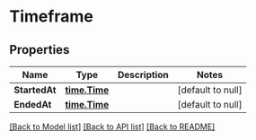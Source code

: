 # Timeframe

## Properties
Name | Type | Description | Notes
------------ | ------------- | ------------- | -------------
**StartedAt** | [**time.Time**](time.Time.md) |  | [default to null]
**EndedAt** | [**time.Time**](time.Time.md) |  | [default to null]

[[Back to Model list]](../README.md#documentation-for-models) [[Back to API list]](../README.md#documentation-for-api-endpoints) [[Back to README]](../README.md)



